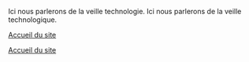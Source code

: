 Ici nous parlerons de la veille technologie.
Ici nous parlerons de la veille technologique.

<!-- Lien en HTML vers la racine du site (README.md) -->
<a href=".">Accueil du site</a>
                            
<!-- Lien en markdown vers la racine du site (README.md) -->
[Accueil du site](.)
                            